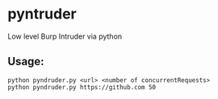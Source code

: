 # pyntruder
Low level Burp Intruder via python

Usage:
-----
```
python pyndruder.py <url> <number of concurrentRequests>
python pyndruder.py https://github.com 50
```
